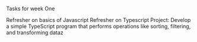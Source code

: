 Tasks for week One

Refresher on basics of Javascript
Refresher on Typescript
Project: Develop a simple TypeScript program that performs operations like sorting, filtering, and transforming dataz